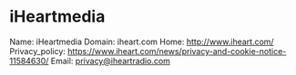 
# iHeartmedia

Name: iHeartmedia
Domain: iheart.com
Home: http://www.iheart.com/
Privacy_policy: https://www.iheart.com/news/privacy-and-cookie-notice-11584630/
Email: privacy@iheartradio.com
